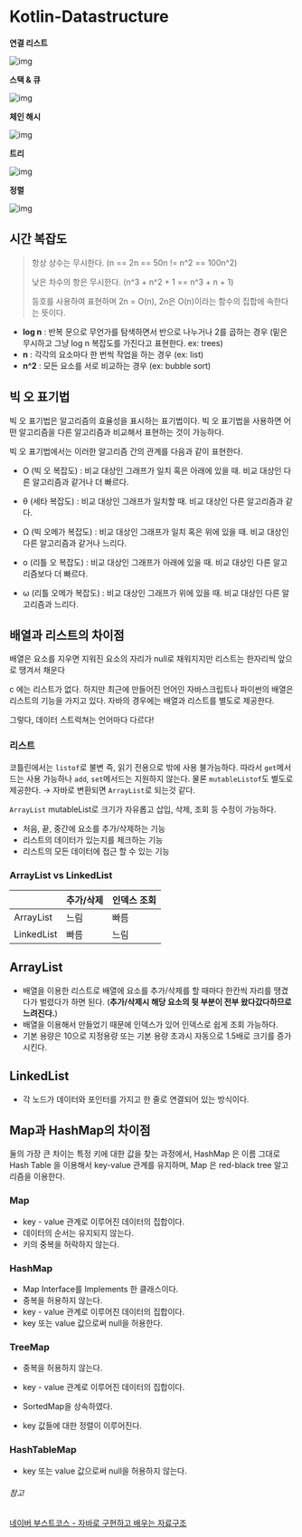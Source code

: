 # Kotlin-Datastructure

**연결 리스트**

![img](https://cphinf.pstatic.net/mooc/20210412_137/16182216780657zwCT_PNG/mceclip0.png)

 

**스택 & 큐**

![img](https://cphinf.pstatic.net/mooc/20210412_234/1618221720177BK2bF_PNG/mceclip1.png)

 

**체인 해시**

![img](https://cphinf.pstatic.net/mooc/20210412_58/16182217970322FWIt_PNG/mceclip2.png)

 

**트리**

![img](https://cphinf.pstatic.net/mooc/20210412_7/1618221911213bTf5e_PNG/mceclip3.png)

 

**정렬**

![img](https://cphinf.pstatic.net/mooc/20210412_223/1618221974817OOUwc_PNG/mceclip4.png)



## 시간 복잡도

> 항상 상수는 무시한다. (n == 2n == 50n != n^2 == 100n^2)<br/>
>
> 낮은 차수의 항은 무시한다. (n^3 + n^2 + 1 == n^3 + n + 1)<br/>
>
> 등호를 사용하여 표현하며 2n = O(n), 2n은 O(n)이라는 함수의 집합에 속한다는 뜻이다. 

- **log n** : 반복 문으로 무언가를 탐색하면서 반으로 나누거나 2를 곱하는 경우 (밑은 무시하고 그냥 log n 복잡도를 가진다고 표현한다. ex: trees)
- **n** : 각각의 요소마다 한 번씩 작업을 하는 경우 (ex: list)
- **n^2** : 모든 요소를 서로 비교하는 경우 (ex: bubble sort)



## 빅 오 표기법

빅 오 표기법은 알고리즘의 효율성을 표시하는 표기법이다. 빅 오 표기법을 사용하면 어떤 알고리즘을 다른 알고리즘과 비교해서 표현하는 것이 가능하다.

빅 오 표기법에서는 이러한 알고리즘 간의 관계를 다음과 같이 표현한다.

- O (빅 오 복잡도) : 비교 대상인 그래프가 일치 혹은 아래에 있을 때. 비교 대상인 다른 알고리즘과 같거나 더 빠르다.

- θ (세타 복잡도) : 비교 대상인 그래프가 일치할 때. 비교 대상인 다른 알고리즘과 같다.

- Ω (빅 오메가 복잡도) : 비교 대상인 그래프가 일치 혹은 위에 있을 때. 비교 대상인 다른 알고리즘과 같거나 느리다.

- o (리틀 오 복잡도) : 비교 대상인 그래프가 아래에 있을 때. 비교 대상인 다른 알고리즘보다 더 빠르다.

- ω (리틀 오메가 복잡도) : 비교 대상인 그래프가 위에 있을 때. 비교 대상인 다른 알고리즘과 느리다.



## 배열과 리스트의 차이점

배열은 요소를 지우면 지워진 요소의 자리가 null로 채워지지만 리스트는 한자리씩 앞으로 땡겨서 채운다

c 에는 리스트가 없다. 하지만 최근에 만들어진 언어인 자바스크립트나 파이썬의 배열은 리스트의 기능을 가지고 있다. 자바의 경우에는 배열과 리스트를 별도로 제공한다.

그렇다, 데이터 스트럭쳐는 언어마다 다르다!

### 리스트

코틀린에서는 `listof`로 불변 즉, 읽기 전용으로 밖에 사용 불가능하다. 따라서 `get`메서드는 사용 가능하나 `add`, `set`메서드는 지원하지 않는다. 물론 `mutableListof`도 별도로 제공한다. → 자바로 변환되면 `ArrayList`로 되는것 같다.

`ArrayList` mutableList로 크기가 자유롭고 삽입, 삭제, 조회 등 수정이 가능하다.

- 처음, 끝, 중간에 요소를 추가/삭제하는 기능
- 리스트의 데이터가 있는지를 체크하는 기능
- 리스트의 모든 데이터에 접근 할 수 있는 기능 

### ArrayList vs LinkedList

|            | 추가/삭제 | 인덱스 조회 |
| ---------- | --------- | ----------- |
| ArrayList  | 느림      | 빠름        |
| LinkedList | 빠름      | 느림        |

## ArrayList

- 배열을 이용한 리스트로 배열에 요소를 추가/삭제를 할 때마다 한칸씩 자리를 땡겼다가 벌렸다가 하면 된다. (**추가/삭제시 해당 요소의 뒷 부분이 전부 왔다갔다하므로 느려진다.**)
- 배열을 이용해서 만들었기 때문에 인덱스가 있어 인덱스로 쉽게 조회 가능하다.
- 기본 용량은 10으로 지정용량 또는 기본 용량 초과시 자동으로 1.5배로 크기를 증가시킨다.

## LinkedList

 - 각 노드가 데이터와 포인터를 가지고 한 줄로 연결되어 있는 방식이다.



## Map과 HashMap의 차이점

둘의 가장 큰 차이는 특정 키에 대한 값을 찾는 과정에서, HashMap 은 이름 그대로 Hash Table 을 이용해서 key-value 관계를 유지하며, Map 은 red-black tree 알고리즘을 이용한다.

### Map
- key - value 관계로 이루어진 데이터의 집합이다.
- 데이터의 순서는 유지되지 않는다.
- 키의 중복을 허락하지 않는다.

### HashMap
- Map Interface를 Implements 한 클래스이다.
- 중복을 허용하지 않는다.
- key - value 관계로 이루어진 데이터의 집합이다.
- key 또는 value 값으로써 null을 허용한다. 

### TreeMap
- 중복을 허용하지 않는다.
- key - value 관계로 이루어진 데이터의 집합이다.

- SortedMap을 상속하였다.
- key 값들에 대한 정렬이 이루어진다.

### HashTableMap
- key 또는 value 값으로써 null을 허용하지 않는다. 



###### 참고

[네이버 부스트코스 - 자바로 구현하고 배우는 자료구조](https://www.boostcourse.org/cs204/home) 
